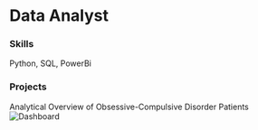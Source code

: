 # Data Analyst

### Skills
Python, SQL, PowerBi 

### Projects
Analytical Overview of Obsessive-Compulsive Disorder Patients
![Dashboard]()
